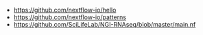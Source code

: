 
  * https://github.com/nextflow-io/hello
  * https://github.com/nextflow-io/patterns
  * https://github.com/SciLifeLab/NGI-RNAseq/blob/master/main.nf

